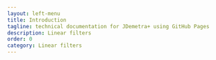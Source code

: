 ```yaml
---
layout: left-menu
title: Introduction
tagline: technical documentation for JDemetra+ using GitHub Pages
description: Linear filters
order: 0
category: Linear filters
---
```

